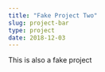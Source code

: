 ```yaml
---
title: "Fake Project Two"
slug: project-bar
type: project
date: 2018-12-03
---
```


This is also a fake project